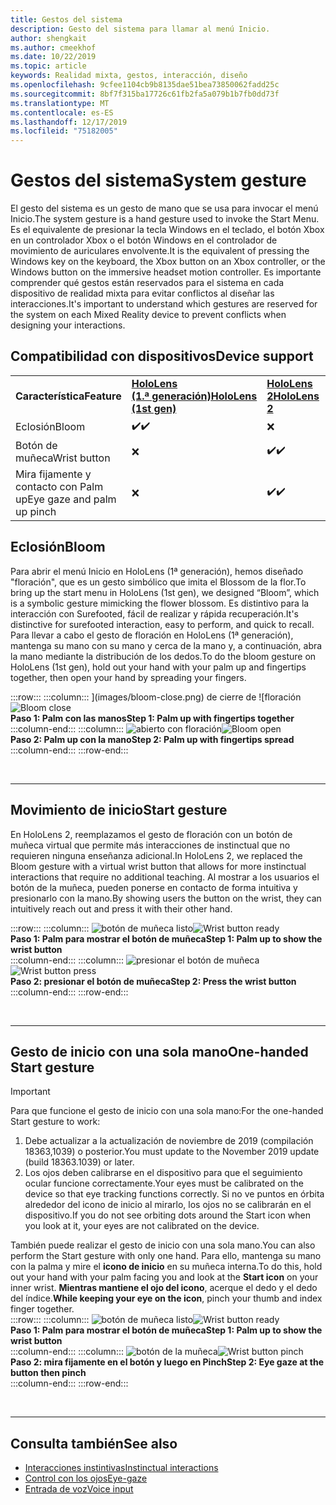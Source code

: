 ```yaml
---
title: Gestos del sistema
description: Gesto del sistema para llamar al menú Inicio.
author: shengkait
ms.author: cmeekhof
ms.date: 10/22/2019
ms.topic: article
keywords: Realidad mixta, gestos, interacción, diseño
ms.openlocfilehash: 9cfee1104cb9b8135dae51bea73850062fadd25c
ms.sourcegitcommit: 8bf7f315ba17726c61fb2fa5a079b1b7fb0dd73f
ms.translationtype: MT
ms.contentlocale: es-ES
ms.lasthandoff: 12/17/2019
ms.locfileid: "75182005"
---
```

# <a name="system-gesture"></a><span data-ttu-id="2bde4-104">Gestos del sistema</span><span class="sxs-lookup"><span data-stu-id="2bde4-104">System gesture</span></span>

<span data-ttu-id="2bde4-105">El gesto del sistema es un gesto de mano que se usa para invocar el menú Inicio.</span><span class="sxs-lookup"><span data-stu-id="2bde4-105">The system gesture is a hand gesture used to invoke the Start Menu.</span></span> <span data-ttu-id="2bde4-106">Es el equivalente de presionar la tecla Windows en el teclado, el botón Xbox en un controlador Xbox o el botón Windows en el controlador de movimiento de auriculares envolvente.</span><span class="sxs-lookup"><span data-stu-id="2bde4-106">It is the equivalent of pressing the Windows key on the keyboard, the Xbox button on an Xbox controller, or the Windows button on the immersive headset motion controller.</span></span> <span data-ttu-id="2bde4-107">Es importante comprender qué gestos están reservados para el sistema en cada dispositivo de realidad mixta para evitar conflictos al diseñar las interacciones.</span><span class="sxs-lookup"><span data-stu-id="2bde4-107">It's important to understand which gestures are reserved for the system on each Mixed Reality device to prevent conflicts when designing your interactions.</span></span>

## <a name="device-support"></a><span data-ttu-id="2bde4-108">Compatibilidad con dispositivos</span><span class="sxs-lookup"><span data-stu-id="2bde4-108">Device support</span></span>

<table>
    <colgroup>
    <col width="25%" />
    <col width="25%" />
    <col width="25%" />
    <col width="25%" />
    </colgroup>
    <tr>
        <td><span data-ttu-id="2bde4-109"><strong>Característica</strong></span><span class="sxs-lookup"><span data-stu-id="2bde4-109"><strong>Feature</strong></span></span></td>
        <td><span data-ttu-id="2bde4-110"><a href="hololens-hardware-details.md"><strong>HoloLens (1.ª generación)</strong></a></span><span class="sxs-lookup"><span data-stu-id="2bde4-110"><a href="hololens-hardware-details.md"><strong>HoloLens (1st gen)</strong></a></span></span></td>
        <td><span data-ttu-id="2bde4-111"><a href="https://docs.microsoft.com/hololens/hololens2-hardware"><strong>HoloLens 2</strong></span><span class="sxs-lookup"><span data-stu-id="2bde4-111"><a href="https://docs.microsoft.com/hololens/hololens2-hardware"><strong>HoloLens 2</strong></span></span></td>
        <td><span data-ttu-id="2bde4-112"><a href="immersive-headset-hardware-details.md"><strong>Cascos envolventes</strong></a></span><span class="sxs-lookup"><span data-stu-id="2bde4-112"><a href="immersive-headset-hardware-details.md"><strong>Immersive headsets</strong></a></span></span></td>
    </tr>
     <tr>
        <td><span data-ttu-id="2bde4-113">Eclosión</span><span class="sxs-lookup"><span data-stu-id="2bde4-113">Bloom</span></span></td>
        <td><span data-ttu-id="2bde4-114">✔️</span><span class="sxs-lookup"><span data-stu-id="2bde4-114">✔️</span></span></td>
        <td>❌</td>
        <td>❌</td>
    </tr>
     <tr>
        <td><span data-ttu-id="2bde4-115">Botón de muñeca</span><span class="sxs-lookup"><span data-stu-id="2bde4-115">Wrist button</span></span></td>
        <td>❌</td>
        <td><span data-ttu-id="2bde4-116">✔️</span><span class="sxs-lookup"><span data-stu-id="2bde4-116">✔️</span></span></td>
        <td>❌</td>
    </tr>
    <tr>
        <td><span data-ttu-id="2bde4-117">Mira fijamente y contacto con Palm up</span><span class="sxs-lookup"><span data-stu-id="2bde4-117">Eye gaze and palm up pinch</span></span></td>
        <td>❌</td>
        <td><span data-ttu-id="2bde4-118">✔️</span><span class="sxs-lookup"><span data-stu-id="2bde4-118">✔️</span></span></td>
        <td>❌</td>
    </tr>
</table>

## <a name="bloom"></a><span data-ttu-id="2bde4-119">Eclosión</span><span class="sxs-lookup"><span data-stu-id="2bde4-119">Bloom</span></span>
<span data-ttu-id="2bde4-120">Para abrir el menú Inicio en HoloLens (1ª generación), hemos diseñado "floración", que es un gesto simbólico que imita el Blossom de la flor.</span><span class="sxs-lookup"><span data-stu-id="2bde4-120">To bring up the start menu in HoloLens (1st gen), we designed “Bloom”, which is a symbolic gesture mimicking the flower blossom.</span></span> <span data-ttu-id="2bde4-121">Es distintivo para la interacción con Surefooted, fácil de realizar y rápida recuperación.</span><span class="sxs-lookup"><span data-stu-id="2bde4-121">It's distinctive for surefooted interaction, easy to perform, and quick to recall.</span></span> <span data-ttu-id="2bde4-122">Para llevar a cabo el gesto de floración en HoloLens (1ª generación), mantenga su mano con su mano y cerca de la mano y, a continuación, abra la mano mediante la distribución de los dedos.</span><span class="sxs-lookup"><span data-stu-id="2bde4-122">To do the bloom gesture on HoloLens (1st gen), hold out your hand with your palm up and fingertips together, then open your hand by spreading your fingers.</span></span>

:::row:::
    :::column:::
        <span data-ttu-id="2bde4-123">](images/bloom-close.png) de cierre de ![floración</span><span class="sxs-lookup"><span data-stu-id="2bde4-123">![Bloom close](images/bloom-close.png)</span></span><br>
        <span data-ttu-id="2bde4-124">**Paso 1: Palm con las manos**</span><span class="sxs-lookup"><span data-stu-id="2bde4-124">**Step 1: Palm up with fingertips together**</span></span><br>
    :::column-end:::
    :::column:::
        <span data-ttu-id="2bde4-125">![abierto con floración](images/bloom-open.png)</span><span class="sxs-lookup"><span data-stu-id="2bde4-125">![Bloom open](images/bloom-open.png)</span></span><br>
        <span data-ttu-id="2bde4-126">**Paso 2: Palm up con la mano**</span><span class="sxs-lookup"><span data-stu-id="2bde4-126">**Step 2: Palm up with fingertips spread**</span></span><br>
    :::column-end:::
:::row-end:::

<br>

---

## <a name="start-gesture"></a><span data-ttu-id="2bde4-127">Movimiento de inicio</span><span class="sxs-lookup"><span data-stu-id="2bde4-127">Start gesture</span></span>
<span data-ttu-id="2bde4-128">En HoloLens 2, reemplazamos el gesto de floración con un botón de muñeca virtual que permite más interacciones de instinctual que no requieren ninguna enseñanza adicional.</span><span class="sxs-lookup"><span data-stu-id="2bde4-128">In HoloLens 2, we replaced the Bloom gesture with a virtual wrist button that allows for more instinctual interactions that require no additional teaching.</span></span> <span data-ttu-id="2bde4-129">Al mostrar a los usuarios el botón de la muñeca, pueden ponerse en contacto de forma intuitiva y presionarlo con la mano.</span><span class="sxs-lookup"><span data-stu-id="2bde4-129">By showing users the button on the wrist, they can intuitively reach out and press it with their other hand.</span></span>

:::row:::
    :::column:::
        <span data-ttu-id="2bde4-130">![botón de muñeca listo](images/wrist-button-ready.png)</span><span class="sxs-lookup"><span data-stu-id="2bde4-130">![Wrist button ready](images/wrist-button-ready.png)</span></span><br>
        <span data-ttu-id="2bde4-131">**Paso 1: Palm para mostrar el botón de muñeca**</span><span class="sxs-lookup"><span data-stu-id="2bde4-131">**Step 1: Palm up to show the wrist button**</span></span><br>
    :::column-end:::
    :::column:::
        <span data-ttu-id="2bde4-132">![presionar el botón de muñeca](images/wrist-button-press.png)</span><span class="sxs-lookup"><span data-stu-id="2bde4-132">![Wrist button press](images/wrist-button-press.png)</span></span><br>
        <span data-ttu-id="2bde4-133">**Paso 2: presionar el botón de muñeca**</span><span class="sxs-lookup"><span data-stu-id="2bde4-133">**Step 2: Press the wrist button**</span></span><br>
    :::column-end:::
:::row-end:::

<br>

---


## <a name="one-handed-start-gesture"></a><span data-ttu-id="2bde4-134">Gesto de inicio con una sola mano</span><span class="sxs-lookup"><span data-stu-id="2bde4-134">One-handed Start gesture</span></span>

> [!IMPORTANT]
> <span data-ttu-id="2bde4-135">Para que funcione el gesto de inicio con una sola mano:</span><span class="sxs-lookup"><span data-stu-id="2bde4-135">For the one-handed Start gesture to work:</span></span>
>
> 1. <span data-ttu-id="2bde4-136">Debe actualizar a la actualización de noviembre de 2019 (compilación 18363,1039) o posterior.</span><span class="sxs-lookup"><span data-stu-id="2bde4-136">You must update to the November 2019 update (build 18363.1039) or later.</span></span>
> 1. <span data-ttu-id="2bde4-137">Los ojos deben calibrarse en el dispositivo para que el seguimiento ocular funcione correctamente.</span><span class="sxs-lookup"><span data-stu-id="2bde4-137">Your eyes must be calibrated on the device so that eye tracking functions correctly.</span></span> <span data-ttu-id="2bde4-138">Si no ve puntos en órbita alrededor del icono de inicio al mirarlo, los ojos no se calibrarán en el dispositivo.</span><span class="sxs-lookup"><span data-stu-id="2bde4-138">If you do not see orbiting dots around the Start icon when you look at it, your eyes are not calibrated on the device.</span></span>

<span data-ttu-id="2bde4-139">También puede realizar el gesto de inicio con una sola mano.</span><span class="sxs-lookup"><span data-stu-id="2bde4-139">You can also perform the Start gesture with only one hand.</span></span> <span data-ttu-id="2bde4-140">Para ello, mantenga su mano con la palma y mire el **icono de inicio** en su muñeca interna.</span><span class="sxs-lookup"><span data-stu-id="2bde4-140">To do this, hold out your hand with your palm facing you and look at the **Start icon** on your inner wrist.</span></span> <span data-ttu-id="2bde4-141">**Mientras mantiene el ojo del icono**, acerque el dedo y el dedo del índice.</span><span class="sxs-lookup"><span data-stu-id="2bde4-141">**While keeping your eye on the icon**, pinch your thumb and index finger together.</span></span><br>
:::row:::
    :::column:::
        <span data-ttu-id="2bde4-142">![botón de muñeca listo](images/wrist-button-ready.png)</span><span class="sxs-lookup"><span data-stu-id="2bde4-142">![Wrist button ready](images/wrist-button-ready.png)</span></span><br>
        <span data-ttu-id="2bde4-143">**Paso 1: Palm para mostrar el botón de muñeca**</span><span class="sxs-lookup"><span data-stu-id="2bde4-143">**Step 1: Palm up to show the wrist button**</span></span><br>
    :::column-end:::
    :::column:::
        <span data-ttu-id="2bde4-144">![botón de la muñeca](images/wrist-button-pinch.png)</span><span class="sxs-lookup"><span data-stu-id="2bde4-144">![Wrist button pinch](images/wrist-button-pinch.png)</span></span><br>
        <span data-ttu-id="2bde4-145">**Paso 2: mira fijamente en el botón y luego en Pinch**</span><span class="sxs-lookup"><span data-stu-id="2bde4-145">**Step 2: Eye gaze at the button then pinch**</span></span><br>
    :::column-end:::
:::row-end:::

<br>

---

## <a name="see-also"></a><span data-ttu-id="2bde4-146">Consulta también</span><span class="sxs-lookup"><span data-stu-id="2bde4-146">See also</span></span>

* [<span data-ttu-id="2bde4-147">Interacciones instintivas</span><span class="sxs-lookup"><span data-stu-id="2bde4-147">Instinctual interactions</span></span>](interaction-fundamentals.md)
* [<span data-ttu-id="2bde4-148">Control con los ojos</span><span class="sxs-lookup"><span data-stu-id="2bde4-148">Eye-gaze</span></span>](eye-tracking.md)
* [<span data-ttu-id="2bde4-149">Entrada de voz</span><span class="sxs-lookup"><span data-stu-id="2bde4-149">Voice input</span></span>](voice-input.md)
